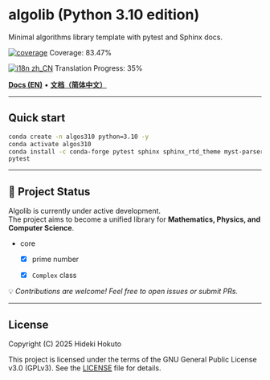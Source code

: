 # algolib (Python 3.10 edition)

Minimal algorithms library template with pytest and Sphinx docs.

<!-- coverage-badge:start -->
[![coverage](https://img.shields.io/badge/coverage-83.47%25-brightgreen)](https://hidekihokuto.github.io/algolib/coverage/)
Coverage: 83.47%
<!-- coverage-badge:end -->
<!-- i18n-progress:start -->
[![i18n zh_CN](https://img.shields.io/badge/i18n%20zh--CN-35%25-blue)](https://HidekiHokuto.github.io/algolib/zh/)
Translation Progress: 35%
<!-- i18n-progress:end -->

[**Docs (EN)**](https://HidekiHokuto.github.io/algolib/en/) • [**文档（简体中文）**](https://HidekiHokuto.github.io/algolib/zh/)



---

## Quick start
```bash
conda create -n algos310 python=3.10 -y
conda activate algos310
conda install -c conda-forge pytest sphinx sphinx_rtd_theme myst-parser -y
pytest
```

---

## 🚧 Project Status

Algolib is currently under active development.  
The project aims to become a unified library for **Mathematics, Physics, and Computer Science**.

- core
  - [x] prime number
  - [x] `Complex` class


💡 *Contributions are welcome! Feel free to open issues or submit PRs.*

---

## License

Copyright (C) 2025 Hideki Hokuto

This project is licensed under the terms of the GNU General Public License v3.0 (GPLv3).
See the [LICENSE](./LICENSE) file for details.
